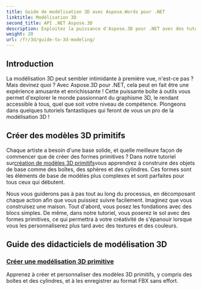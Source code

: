 ```yaml
---
title: Guide de modélisation 3D avec Aspose.Words pour .NET
linktitle: Modélisation 3D
second_title: API .NET Aspose.3D
description: Exploitez la puissance d'Aspose.3D pour .NET avec des tutoriels d'experts sur la création de modèles 3D. Commencez à maîtriser vos compétences en conception 3D.
weight: 20
url: /fr/3d/guide-to-3d-modeling/
---
```

## Introduction

La modélisation 3D peut sembler intimidante à première vue, n'est-ce pas ? Mais devinez quoi ? Avec Aspose.3D pour .NET, cela peut en fait être une expérience amusante et enrichissante ! Cette puissante boîte à outils vous permet d'explorer le monde passionnant du graphisme 3D, le rendant accessible à tous, quel que soit votre niveau de compétence. Plongeons dans quelques tutoriels fantastiques qui feront de vous un pro de la modélisation 3D !

## Créer des modèles 3D primitifs

 Chaque artiste a besoin d'une base solide, et quelle meilleure façon de commencer que de créer des formes primitives ? Dans notre tutoriel sur[création de modèles 3D primitifs](./create-primitive-3d-modeling/)vous apprendrez à construire des objets de base comme des boîtes, des sphères et des cylindres. Ces formes sont les éléments de base de modèles plus complexes et sont parfaites pour tous ceux qui débutent.

Nous vous guiderons pas à pas tout au long du processus, en décomposant chaque action afin que vous puissiez suivre facilement. Imaginez que vous construisez une maison. Tout d'abord, vous posez les fondations avec des blocs simples. De même, dans notre tutoriel, vous poserez le sol avec des formes primitives, ce qui permettra à votre créativité de s'épanouir lorsque vous les personnaliserez plus tard avec des textures et des couleurs. 

## Guide des didacticiels de modélisation 3D
### [Créer une modélisation 3D primitive](./create-primitive-3d-modeling/)
Apprenez à créer et personnaliser des modèles 3D primitifs, y compris des boîtes et des cylindres, et à les enregistrer au format FBX sans effort.